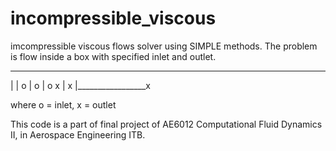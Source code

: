 # incompressible_viscous
imcompressible viscous flows solver using SIMPLE methods. The problem is flow inside a box with specified inlet and outlet.

___________________
|                 |
o                 |
o                 |
o                 x
|                 x
|_________________x

where o = inlet, x = outlet

This code is a part of final project of AE6012 Computational Fluid Dynamics II, in Aerospace Engineering ITB. 
